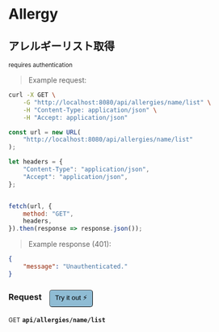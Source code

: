 # Allergy


## アレルギーリスト取得

<small class="badge badge-darkred">requires authentication</small>



> Example request:

```bash
curl -X GET \
    -G "http://localhost:8080/api/allergies/name/list" \
    -H "Content-Type: application/json" \
    -H "Accept: application/json"
```

```javascript
const url = new URL(
    "http://localhost:8080/api/allergies/name/list"
);

let headers = {
    "Content-Type": "application/json",
    "Accept": "application/json",
};


fetch(url, {
    method: "GET",
    headers,
}).then(response => response.json());
```


> Example response (401):

```json
{
    "message": "Unauthenticated."
}
```
<div id="execution-results-GETapi-allergies-name-list" hidden>
    <blockquote>Received response<span id="execution-response-status-GETapi-allergies-name-list"></span>:</blockquote>
    <pre class="json"><code id="execution-response-content-GETapi-allergies-name-list"></code></pre>
</div>
<div id="execution-error-GETapi-allergies-name-list" hidden>
    <blockquote>Request failed with error:</blockquote>
    <pre><code id="execution-error-message-GETapi-allergies-name-list"></code></pre>
</div>
<form id="form-GETapi-allergies-name-list" data-method="GET" data-path="api/allergies/name/list" data-authed="1" data-hasfiles="0" data-headers='{"Content-Type":"application\/json","Accept":"application\/json"}' onsubmit="event.preventDefault(); executeTryOut('GETapi-allergies-name-list', this);">
<h3>
    Request&nbsp;&nbsp;&nbsp;
        <button type="button" style="background-color: #8fbcd4; padding: 5px 10px; border-radius: 5px; border-width: thin;" id="btn-tryout-GETapi-allergies-name-list" onclick="tryItOut('GETapi-allergies-name-list');">Try it out ⚡</button>
    <button type="button" style="background-color: #c97a7e; padding: 5px 10px; border-radius: 5px; border-width: thin;" id="btn-canceltryout-GETapi-allergies-name-list" onclick="cancelTryOut('GETapi-allergies-name-list');" hidden>Cancel</button>&nbsp;&nbsp;
    <button type="submit" style="background-color: #6ac174; padding: 5px 10px; border-radius: 5px; border-width: thin;" id="btn-executetryout-GETapi-allergies-name-list" hidden>Send Request 💥</button>
    </h3>
<p>
<small class="badge badge-green">GET</small>
 <b><code>api/allergies/name/list</code></b>
</p>
<p>
<label id="auth-GETapi-allergies-name-list" hidden>Authorization header: <b><code>Bearer </code></b><input type="text" name="Authorization" data-prefix="Bearer " data-endpoint="GETapi-allergies-name-list" data-component="header"></label>
</p>
</form>



